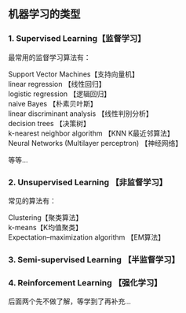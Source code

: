 ## 机器学习的类型



### 1. Supervised Learning【监督学习】

最常用的监督学习算法有：  

Support Vector Machines【支持向量机】  
linear regression 【线性回归】  
logistic regression 【逻辑回归】  
naive Bayes 【朴素贝叶斯】  
linear discriminant analysis 【线性判别分析】  
decision trees 【决策树】  
k-nearest neighbor algorithm 【KNN K最近邻算法】   
Neural Networks (Multilayer perceptron) 【神经网络】  

等等...

### 2. Unsupervised Learning 【非监督学习】

常见的算法有：

Clustering【聚类算法】  
k-means【K均值聚类】  
Expectation–maximization algorithm 【EM算法】 

### 3. Semi-supervised Learning 【半监督学习】



### 4. Reinforcement Learning 【强化学习】





后面两个先不做了解，等学到了再补充...